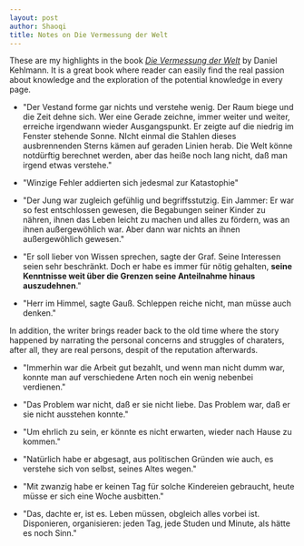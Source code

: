 ```yaml
---
layout: post
author: Shaoqi
title: Notes on Die Vermessung der Welt
---
```


These are my highlights in the book *[Die Vermessung der Welt](https://de.wikipedia.org/wiki/Die_Vermessung_der_Welt)* by Daniel Kehlmann. It is a great book where reader can easily find the real passion about knowledge and the exploration of the potential knowledge in every page. 

- "Der Vestand forme gar nichts und verstehe wenig. Der Raum biege und die Zeit dehne sich. Wer eine Gerade zeichne, immer weiter und weiter, erreiche irgendwann wieder Ausgangspunkt. Er zeigte auf die niedrig im Fenster stehende Sonne. NIcht einmal die Stahlen dieses ausbrennenden Sterns kämen auf geraden Linien herab. Die Welt könne notdürftig berechnet werden, aber das heiße noch lang nicht, daß man irgend etwas verstehe."

- "Winzige Fehler addierten sich jedesmal zur Katastophie"

- "Der Jung war zugleich gefühlig und begriffsstutzig. Ein Jammer: Er war so fest entschlossen gewesen, die Begabungen seiner Kinder zu nähren, ihnen das Leben leicht zu machen und alles zu fördern, was an ihnen außergewöhlich war. Aber dann war nichts an ihnen außergewöhlich gewesen."

- "Er soll lieber von Wissen sprechen, sagte der Graf. Seine Interessen seien sehr beschränkt. Doch er habe es immer für nötig gehalten, **seine Kenntnisse weit über die Grenzen seine Anteilnahme hinaus auszudehnen**."

- "Herr im Himmel, sagte Gauß. Schleppen reiche nicht, man müsse auch denken."


In addition, the writer brings reader back to the old time where the story happened by narrating the personal concerns and struggles of charaters, after all, they are real persons, despit of the reputation afterwards.

- "Immerhin war die Arbeit gut bezahlt, und wenn man nicht dumm war, konnte man auf verschiedene Arten noch ein wenig nebenbei verdienen."

- "Das Problem war nicht, daß er sie nicht liebe. Das Problem war, daß er sie nicht ausstehen konnte."

- "Um ehrlich zu sein, er könnte es nicht erwarten, wieder nach Hause zu kommen."

- "Natürlich habe er abgesagt, aus politischen Gründen wie auch, es verstehe sich von selbst, seines Altes wegen."

- "Mit zwanzig habe er keinen Tag für solche Kindereien gebraucht, heute müsse er sich eine Woche ausbitten."

- "Das, dachte er, ist es. Leben müssen, obgleich alles vorbei ist. Disponieren, organisieren: jeden Tag, jede Studen und Minute, als hätte es noch Sinn."